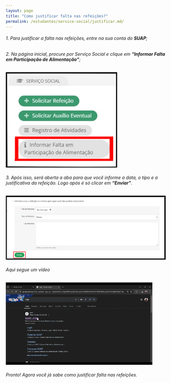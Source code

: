 ```yaml
---
layout: page
title: "Como justificar falta nas refeições?"
permalink: /estudantes/servico-social/justificar.md/
---
```


###### 1. Para justificar a falta nas refeições, entre na sua conta do **SUAP**;
###### 2. Na página inicial, procure por Serviço Social e clique em **“Informar Falta em Participação de Alimentação”**;

![Imagem 1](</assets/img/falta1.png>)

###### 3. Após isso, será aberta a aba para que você informe a data, o tipo e a justificativa da refeição. Logo após é só clicar em **“Enviar”**.

![Imagem 2](</assets/img/falta2.png>)

###### Aqui segue um vídeo

![Aqui segue um gif](</assets/img/faltaRefeição.gif>)

###### Pronto! Agora você já sabe como justificar falta nas refeições.